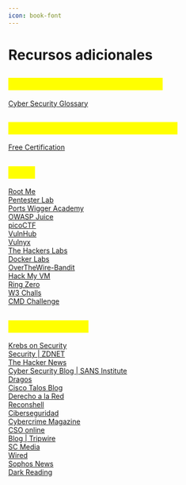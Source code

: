 ```yaml
---
icon: book-font
---
```


# Recursos adicionales

## <mark style="color:yellow;">DIccionario de Ciberseguridad</mark>

[Cyber Security Glossary](https://heimdalsecurity.com/glossary?utm_source=Cyber+Security+for+Beginners+Course\&utm_campaign=d2ac13b6f0-Lesson_4\&utm_medium=email\&utm_term=0_92bee2093e-d2ac13b6f0-198347309\&goal=0_92bee2093e-d2ac13b6f0-198347309#A)

## <mark style="color:yellow;">LIsta de Certificaciones Gratuitas</mark>

[Free Certification](https://github.com/cloudcommunity/Free-Certifications)

## <mark style="color:yellow;">CTFs</mark>

[Root Me](https://www.root-me.org/?lang=es)\
[Pentester Lab](https://pentesterlab.com/exercises)\
[Ports Wigger Academy](https://portswigger.net/web-security)\
[OWASP Juice ](https://owasp.org/www-project-juice-shop/)\
[picoCTF](https://www.picoctf.org/)\
[VulnHub](https://www.vulnhub.com/)\
[Vulnyx](https://vulnyx.com/)\
[The Hackers Labs](https://thehackerslabs.com/)\
[Docker Labs](https://dockerlabs.es/)\
[OverTheWire-Bandit](https://overthewire.org/wargames/)\
[Hack My VM](https://hackmyvm.eu/)\
[Ring Zero](https://ringzer0ctf.com/)\
[W3 Challs](https://w3challs.com/)\
[CMD Challenge](https://cmdchallenge.com/)

## <mark style="color:yellow;">Noticas InfoSec</mark>

[Krebs on Security](https://krebsonsecurity.com/)\
[Security | ZDNET](https://www.zdnet.com/topic/security/)\
[The Hacker News](https://thehackernews.com/)\
[Cyber Security Blog | SANS Institute](https://www.sans.org/blog/)\
[Dragos](https://www.dragos.com/resources/)\
[Cisco Talos Blog](https://blog.talosintelligence.com/)\
[Derecho a la Red](https://derechodelared.com/)\
[Reconshell](https://reconshell.com/)\
[Ciberseguridad](https://ciberseguridad.com/)\
[Cybercrime Magazine](https://cybersecurityventures.com/)\
[CSO online](https://www.csoonline.com/)\
[Blog | Tripwire](https://www.tripwire.com/state-of-security)\
[SC Media](https://www.scmagazine.com/)\
[Wired](https://www.wired.com/category/security/)\
[Sophos News](https://news.sophos.com/en-us/category/serious-security/)\
[Dark Reading](https://www.darkreading.com/)
